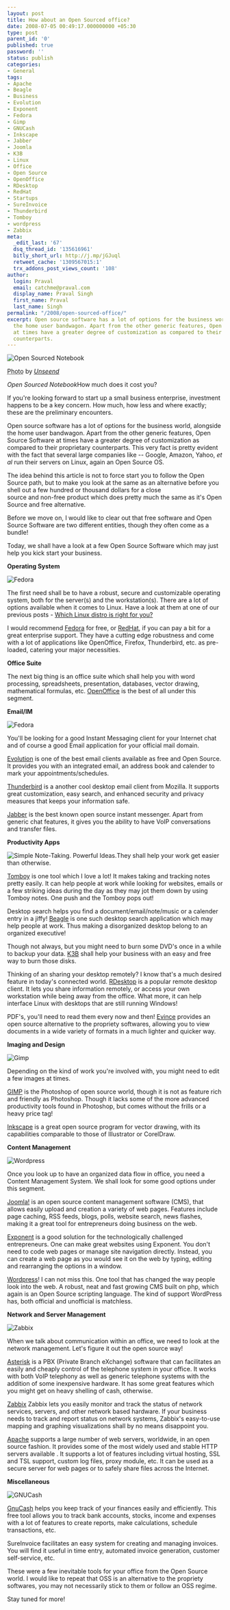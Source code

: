 ```yaml
---
layout: post
title: How about an Open Sourced office?
date: 2008-07-05 00:49:17.000000000 +05:30
type: post
parent_id: '0'
published: true
password: ''
status: publish
categories:
- General
tags:
- Apache
- Beagle
- Business
- Evolution
- Exponent
- Fedora
- Gimp
- GNUCash
- Inkscape
- Jabber
- Joomla
- K3B
- Linux
- Office
- Open Source
- OpenOffice
- RDesktop
- RedHat
- Startups
- SureInvoice
- Thunderbird
- Tomboy
- wordpress
- Zabbix
meta:
  _edit_last: '67'
  dsq_thread_id: '135616961'
  bitly_short_url: http://j.mp/jGJuql
  retweet_cache: '1309567015:1'
  trx_addons_post_views_count: '108'
author:
  login: Praval
  email: catchme@praval.com
  display_name: Praval Singh
  first_name: Praval
  last_name: Singh
permalink: "/2008/open-sourced-office/"
excerpt: Open source software has a lot of options for the business world, alongside
  the home user bandwagon. Apart from the other generic features, Open Source softwares
  at times have a greater degree of customization as compared to their proprietary
  counterparts.
---
```

<div class="figure"><img src="/static/2008/07/open-sourced-notebook.jpg" alt="Open Sourced Notebook" />
<p class="credit"><abbr class="type" title="Photograph">Photo</abbr> by <cite><a href="http://www.flickr.com/photos/28157079@N05/2634729244/">Unseend</a></cite></p>
<p class="caption"><em>Open Sourced Notebook</em>How much does it cost you?</p>
</div>
<p>If you're looking forward to start up a small business enterprise, investment happens to be a key concern. How much, how less and where exactly; these are the preliminary encounters.</p>
<p>Open source software has a lot of options for the business world, alongside the home user bandwagon.  Apart from the other generic features, Open Source Software at times have a greater degree of customization as compared to their proprietary counterparts. This very fact is pretty evident with the fact that several large companies like -- Google, Amazon, Yahoo, <em>et al</em> run their servers on Linux, again an Open Source OS.</p>
<p>The idea behind this article is not to force start you to follow the Open Source path, but to make you look at the same as an alternative before you shell out a few hundred or thousand dollars for a close<br />
source and non-free product which does pretty much the same as it's Open Source and free alternative.</p>
<p>Before we move on, I would like to clear out that free software and Open Source Software are two different entities, though they often come as a bundle!</p>
<p>Today, we shall have a look at a few Open Source Software which may just help you kick start your business.</p>
<p><strong>Operating System</strong></p>
<p><img style="float: none; border: 0 none;" src="/static/2008/07/fedora.png" alt="Fedora" /></p>
<p>The first need shall be to have a robust, secure and customizable operating system, both for the server(s) and the workstation(s). There are a lot of options available when it comes to Linux. Have a look at them at one of our previous posts - <a href="http://brajeshwar.wpengine.com/2008/choice-of-linux-distros/">Which Linux distro is right for you?</a></p>
<p>I would recommend <a href="http://fedoraproject.org">Fedora</a> for free, or <a href="http://www.redhat.com">RedHat</a>, if you can pay a bit for a great enterprise support. They have a cutting edge robustness and come with a lot of applications like OpenOffice, Firefox, Thunderbird, etc. as pre-loaded, catering your major necessities.</p>
<p><strong>Office Suite</strong></p>
<p>The next big thing is an office suite which shall help you with  word processing, spreadsheets, presentation, databases, vector drawing, mathematical formulas, etc. <a href="http://www.openoffice.org">OpenOffice</a> is the best of all under this segment.</p>
<p><strong>Email/IM</strong></p>
<p><img style="float: none; border: 0 none;" src="/static/2008/07/thunderbird.jpg" alt="Fedora" /></p>
<p>You'll be looking for a good Instant Messaging client for your Internet chat and of course a good Email application for your official mail domain.</p>
<p><a href="http://www.gnome.org/projects/evolution/">Evolution</a> is one of the best email clients available as free and Open Source. It provides you with an integrated email, an address book and calender to mark your appointments/schedules.</p>
<p><a href="http://www.mozilla.com/thunderbird/">Thunderbird</a> is a another cool desktop email client from Mozilla. It supports great customization, easy search, and enhanced security and privacy measures that keeps your information safe.</p>
<p><a href="http://www.jabber.org">Jabber</a> is the best known open source instant messenger. Apart from generic chat features, it gives you the ability to have VoIP conversations and transfer files.</p>
<p><strong>Productivity Apps</strong></p>
<p><img style="border: 0 none;" src="/static/2008/07/tomboy.png" alt="Simple Note-Taking. Powerful Ideas." />They shall help your work get easier than otherwise.</p>
<p><a href="http://www.gnome.org/projects/tomboy/">Tomboy</a> is one tool which I love a lot! It makes taking and tracking notes pretty easily. It can help people at work while looking for websites, emails or a few striking ideas during the day as they may jot them down by using Tomboy notes. One push and the Tomboy pops out!</p>
<p>Desktop search helps you find a document/email/note/music or a calender entry in a jiffy! <a href="http://beagle-project.org/">Beagle</a> is one such desktop search application which may help people at work. Thus making a disorganized desktop belong to an organized executive!</p>
<p>Though not always, but you might need to burn some DVD's once in a while to backup your data. <a href="http://k3b.plainblack.com/">K3B</a> shall help your business with an easy and free way to burn those disks.</p>
<p>Thinking of an sharing your desktop remotely? I know that's a much desired feature in today's connected world. <a href="http://www.rdesktop.org/">RDesktop</a> is a popular remote desktop client. It lets you share information remotely, or access your own workstation while being away from the office. What more, it can help interface Linux with desktops that are still running Windows!</p>
<p>PDF's, you'll need to read them every now and then! <a href="http://www.gnome.org/projects/evince">Evince</a> provides an open source alternative to the propriety softwares, allowing you to view documents in a wide variety of formats in a much lighter and quicker way.</p>
<p><strong>Imaging and Design</strong></p>
<p><img style="float: none; border: 0 none;" src="/static/2008/07/gimp.png" alt="Gimp" /></p>
<p>Depending on the kind of work you're involved with, you might need to edit a few images at times.</p>
<p><a href="http://www.gimp.org/">GIMP</a> is the Photoshop of open source world, though it is not as feature rich and friendly as Photoshop. Though it lacks some of the more advanced productivity tools found in Photoshop, but comes without the frills or a heavy price tag!</p>
<p><a href="http://www.inkscape.org/">Inkscape</a> is a great open source program for vector drawing, with its capabilities comparable to those of Illustrator or CorelDraw.</p>
<p><strong>Content Management</strong></p>
<p><img style="float: none; border: 0 none;" src="/static/2008/07/wordpress.jpg" alt="Wordpress" /></p>
<p>Once you look up to have an organized data flow in office, you need a Content Management System. We shall look for some good options under this segment.</p>
<p><a href="http://www.joomla.org/">Joomla!</a> is an open source content management software (CMS), that allows easily upload and creation a variety of web pages. Features include page caching, RSS feeds, blogs, polls, website search, news flashes, making it a great tool for entrepreneurs doing business on the web.</p>
<p><a href="http://exponentcms.org/">Exponent</a> is a good solution for the technologically challenged entrepreneurs. One can make great websites using Exponent. You don't need to code web pages or manage site navigation directly. Instead, you can create a web page as you would see it on the web by typing, editing and rearranging the options in a window.</p>
<p><a href="http://www.wordpress.com">Wordpress</a>! I can not miss this. One tool that has changed the way people look into the web. A robust, neat and fast growing CMS built on php, which again is an Open Source scripting language. The kind of support WordPress has, both official and unofficial is matchless.</p>
<p><strong>Network and Server Management</strong></p>
<p><img style="float: none; border: 0 none;" src="/static/2008/07/zabbix.png" alt="Zabbix" /></p>
<p>When we talk about communication within an office, we need to look at the network management. Let's figure it out the open source way!</p>
<p><a href="http://www.asterisk.org/">Asterisk</a> is a PBX (Private Branch eXchange) software that can facilitates an easily and cheaply control of the telephone system in your office. It works with both VoIP telephony as well as generic telephone systems with the addition of some inexpensive hardware. It has some great features which you might get on heavy shelling of cash, otherwise.</p>
<p><a href="http://www.zabbix.com/">Zabbix</a> Zabbix lets you easily monitor and track the status of network services, servers, and other network based hardware. If your business needs to track and report status on network systems, Zabbix's easy-to-use mapping and graphing visualizations shall by no means disappoint you.</p>
<p><a href="http://www.apache.org/">Apache</a> supports a large number of web servers, worldwide, in an open source fashion. It provides some of the most widely used and stable HTTP servers available . It supports a lot of features including virtual hosting, SSL and TSL support, custom log files, proxy module, etc. It can be used as a secure server for web pages or to safely share files across the Internet.</p>
<p><strong>Miscellaneous</strong></p>
<p><img style="float: none; border: 0 none;" src="/static/2008/07/gnucash.png" alt="GNUCash" /></p>
<p><a href="http://www.gnucash.org/">GnuCash</a> helps you keep track of your finances easily and efficiently. This free tool allows you to track bank accounts, stocks, income and expenses with a lot of features to create reports, make calculations, schedule transactions, etc.</p>
<p>SureInvoice facilitates an easy system for creating and managing invoices. You will find it useful in time entry, automated invoice generation, customer self-service, etc.</p>
<p>These were a few inevitable tools for your office from the Open Source world. I would like to repeat that OSS is an alternative to the propriety softwares, you may not necessarily stick to them or follow an OSS regime.</p>
<p>Stay tuned for more!</p>
